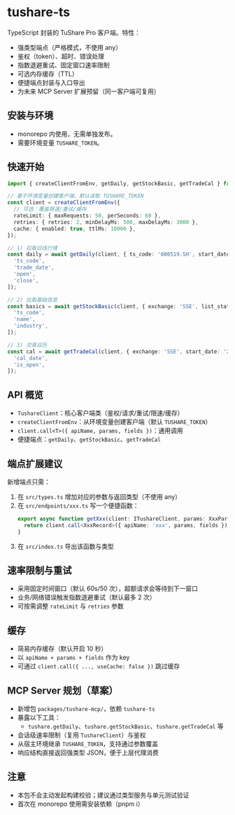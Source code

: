 # tushare-ts

TypeScript 封装的 TuShare Pro 客户端。特性：

- 强类型端点（严格模式，不使用 any）
- 鉴权（token）、超时、错误处理
- 指数退避重试、固定窗口速率限制
- 可选内存缓存（TTL）
- 便捷端点封装与入口导出
- 为未来 MCP Server 扩展预留（同一客户端可复用）

## 安装与环境

- monorepo 内使用，无需单独发布。
- 需要环境变量 `TUSHARE_TOKEN`。

## 快速开始

```ts
import { createClientFromEnv, getDaily, getStockBasic, getTradeCal } from 'tushare-ts';

// 基于环境变量创建客户端，默认读取 TUSHARE_TOKEN
const client = createClientFromEnv({
  // 可选：覆盖限速/重试/缓存
  rateLimit: { maxRequests: 50, perSeconds: 60 },
  retries: { retries: 2, minDelayMs: 500, maxDelayMs: 3000 },
  cache: { enabled: true, ttlMs: 10000 },
});

// 1) 拉取日线行情
const daily = await getDaily(client, { ts_code: '600519.SH', start_date: '20240101', end_date: '20240131' }, [
  'ts_code',
  'trade_date',
  'open',
  'close',
]);

// 2) 拉取基础信息
const basics = await getStockBasic(client, { exchange: 'SSE', list_status: 'L' }, [
  'ts_code',
  'name',
  'industry',
]);

// 3) 交易日历
const cal = await getTradeCal(client, { exchange: 'SSE', start_date: '20240101', end_date: '20240131' }, [
  'cal_date',
  'is_open',
]);
```

## API 概览

- `TushareClient`：核心客户端类（鉴权/请求/重试/限速/缓存）
- `createClientFromEnv`：从环境变量创建客户端（默认 `TUSHARE_TOKEN`）
- `client.call<T>({ apiName, params, fields })`：通用调用
- 便捷端点：`getDaily`、`getStockBasic`、`getTradeCal`

## 端点扩展建议

新增端点只需：

1. 在 `src/types.ts` 增加对应的参数与返回类型（不使用 any）
2. 在 `src/endpoints/xxx.ts` 写一个便捷函数：
   ```ts
   export async function getXxx(client: ITushareClient, params: XxxParams, fields?: readonly (keyof XxxRecord)[]) {
     return client.call<XxxRecord>({ apiName: 'xxx', params, fields });
   }
   ```
3. 在 `src/index.ts` 导出该函数与类型

## 速率限制与重试

- 采用固定时间窗口（默认 60s/50 次），超额请求会等待到下一窗口
- 业务/网络错误触发指数退避重试（默认最多 2 次）
- 可按需调整 `rateLimit` 与 `retries` 参数

## 缓存

- 简易内存缓存（默认开启 10 秒）
- 以 `apiName + params + fields` 作为 key
- 可通过 `client.call({ ..., useCache: false })` 跳过缓存

## MCP Server 规划（草案）

- 新增包 `packages/tushare-mcp/`，依赖 `tushare-ts`
- 暴露以下工具：
  - `tushare.getDaily`、`tushare.getStockBasic`、`tushare.getTradeCal` 等
- 会话级速率限制（复用 `TushareClient`）与鉴权
- 从宿主环境继承 `TUSHARE_TOKEN`，支持通过参数覆盖
- 响应结构直接返回强类型 JSON，便于上层代理消费

## 注意

- 本包不会主动发起构建校验；建议通过类型服务与单元测试验证
- 首次在 monorepo 使用需安装依赖（pnpm i）
